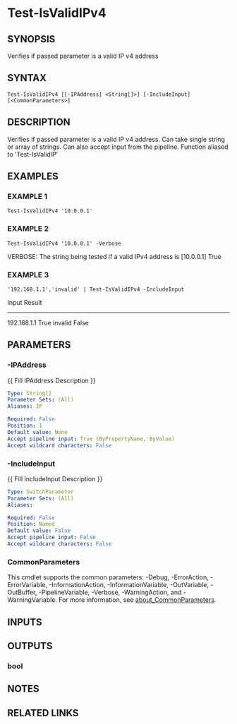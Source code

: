 ﻿---
external help file: PoshFunctions-help.xml
Module Name: poshfunctions
online version:
schema: 2.0.0
---

# Test-IsValidIPv4

## SYNOPSIS
Verifies if passed parameter is a valid IP v4 address

## SYNTAX

```
Test-IsValidIPv4 [[-IPAddress] <String[]>] [-IncludeInput] [<CommonParameters>]
```

## DESCRIPTION
Verifies if passed parameter is a valid IP v4 address.
Can take single string or array of strings.
Can also accept input from the pipeline.
Function aliased to 'Test-IsValidIP'

## EXAMPLES

### EXAMPLE 1
```
Test-IsValidIPv4 '10.0.0.1'
```

### EXAMPLE 2
```
Test-IsValidIPv4 '10.0.0.1' -Verbose
```

VERBOSE: The string being tested if a valid IPv4 address is \[10.0.0.1\]
True

### EXAMPLE 3
```
'192.168.1.1','invalid' | Test-IsValidIPv4 -IncludeInput
```

Input       Result
-----       ------
192.168.1.1   True
invalid      False

## PARAMETERS

### -IPAddress
{{ Fill IPAddress Description }}

```yaml
Type: String[]
Parameter Sets: (All)
Aliases: IP

Required: False
Position: 1
Default value: None
Accept pipeline input: True (ByPropertyName, ByValue)
Accept wildcard characters: False
```

### -IncludeInput
{{ Fill IncludeInput Description }}

```yaml
Type: SwitchParameter
Parameter Sets: (All)
Aliases:

Required: False
Position: Named
Default value: False
Accept pipeline input: False
Accept wildcard characters: False
```

### CommonParameters
This cmdlet supports the common parameters: -Debug, -ErrorAction, -ErrorVariable, -InformationAction, -InformationVariable, -OutVariable, -OutBuffer, -PipelineVariable, -Verbose, -WarningAction, and -WarningVariable. For more information, see [about_CommonParameters](http://go.microsoft.com/fwlink/?LinkID=113216).

## INPUTS

## OUTPUTS

### bool
## NOTES

## RELATED LINKS
